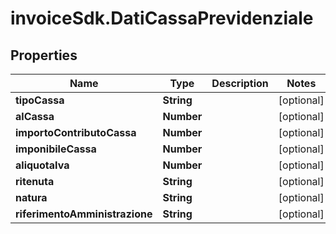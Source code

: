 # invoiceSdk.DatiCassaPrevidenziale

## Properties

Name | Type | Description | Notes
------------ | ------------- | ------------- | -------------
**tipoCassa** | **String** |  | [optional] 
**alCassa** | **Number** |  | [optional] 
**importoContributoCassa** | **Number** |  | [optional] 
**imponibileCassa** | **Number** |  | [optional] 
**aliquotaIva** | **Number** |  | [optional] 
**ritenuta** | **String** |  | [optional] 
**natura** | **String** |  | [optional] 
**riferimentoAmministrazione** | **String** |  | [optional] 


